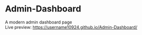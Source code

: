 # Admin-Dashboard
A modern admin dashboard page  
Live preview: https://username10924.github.io/Admin-Dashboard/
